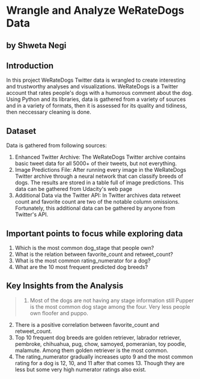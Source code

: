 # Wrangle and Analyze WeRateDogs Data
## by Shweta Negi


## Introduction

In this project WeRateDogs Twitter data is wrangled to create interesting and trustworthy analyses and visualizations. WeRateDogs is a Twitter account that rates people's dogs with a humorous comment about the dog. Using Python and its libraries, data is gathered from a variety of sources and in a variety of formats, then it is assessed for its quality and tidiness, then neccessary cleaning is done.

## Dataset

Data is gathered from following sources:

1. Enhanced Twitter Archive: The WeRateDogs Twitter archive contains basic tweet data for all 5000+ of their tweets, but not everything.
2. Image Predictions File: After running every image in the WeRateDogs Twitter archive through a neural network that can classify breeds of dogs. The results are stored in a table full of image predictions. This data can be gathered from Udacity's web page
3. Additional Data via the Twitter API: In Twitter archives data retweet count and favorite count are two of the notable column omissions. Fortunately, this additional data can be gathered by anyone from Twitter's API.

## Important points to focus while exploring data

1. Which is the most common dog_stage that people own?
2. What is the relation between favorite_count and retweet_count?
3. What is the most common rating_numerator for a dog?
4. What are the 10 most frequent predicted dog breeds?



## Key Insights from the Analysis

> 1. Most of the dogs are not having any stage information still Pupper is the most common dog stage among the four. Very less people own floofer and puppo.
2.  There is a positive correlation between favorite_count and retweet_count.
3. Top 10 frequent dog breeds are golden retriever, labrador retriever, pembroke, chihuahua, pug, chow, samoyed, pomeranian, toy poodle, malamute. Among them golden retriever is the most common.
4. The rating_numerator gradually increases upto 9 and the most common rating for a dog is 12, 10, and 11 after that comes 13. Though they are less but some very high numerator ratings also exist.
